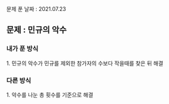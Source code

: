 문제 푼 날짜 : 2021.07.23

<h2>문제 : 민규의 악수</h2>

<h3>내가 푼 방식</h3>
<div>1. 민규의 악수가 민규를 제외한 참가자의 수보다 작을때를 찾은 뒤 해결</div>


<h3>다른 방식</h3>
<div>1. 악수를 나눈 총 횟수를 기준으로 해결</div>
